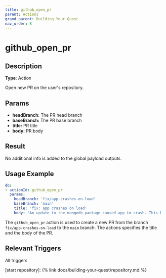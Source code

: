 ```yaml
---
title: github_open_pr
parent: Actions
grand_parent: Building Your Quest
nav_order: 8
---
```


# github_open_pr

## Description

**Type**: Action

Open new PR on the user's repository. 

## Params

- **headBranch:** The PR head branch
- **baseBranch:** The PR base branch
- **title:** PR title
- **body:** PR body

## Result

No additional info is added to the global payload outputs.

## Usage Example

```yaml
do:
- actionId: github_open_pr
  params:
    headBranch: 'fix/app-crashes-on-load'
    baseBranch: 'main'
    title: 'fix: app crashes on load'
    body: 'An update to the mongodb package caused app to crash. This PR fixes ths issue.'
```

The `github_open_pr` action is used to create a new PR from the branch `fix/app-crashes-on-load` to the `main` branch. The actions specifies the title and the body of the PR.

## Relevant Triggers

All triggers

[start repository]: {% link docs/building-your-quest/repository.md %}